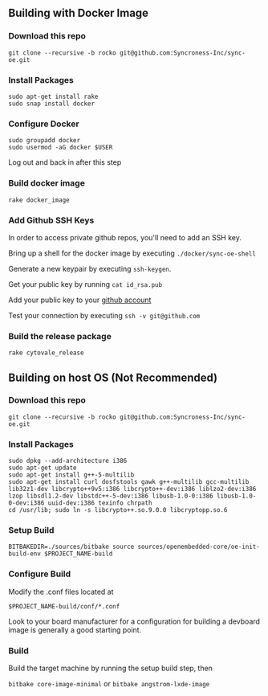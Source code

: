 ## Building with Docker Image

### Download this repo

```
git clone --recursive -b rocko git@github.com:Syncroness-Inc/sync-oe.git
```

### Install Packages

```
sudo apt-get install rake
sudo snap install docker
```

### Configure Docker

```
sudo groupadd docker 
sudo usermod -aG docker $USER
```

Log out and back in after this step

### Build docker image

`rake docker_image`

### Add Github SSH Keys

In order to access private github repos, you'll need to add an SSH key.  

Bring up a shell for the docker image by executing `./docker/sync-oe-shell`

Generate a new keypair by executing `ssh-keygen`. 

Get your public key by running `cat id_rsa.pub`

Add your public key to your [github account](https://help.github.com/articles/adding-a-new-ssh-key-to-your-github-account/)

Test your connection by executing `ssh -v git@github.com`

### Build the release package

```
rake cytovale_release
```

## Building on host OS (Not Recommended)

### Download this repo

```
git clone --recursive -b rocko git@github.com:Syncroness-Inc/sync-oe.git
```

### Install Packages

```
sudo dpkg --add-architecture i386
sudo apt-get update
sudo apt-get install g++-5-multilib
sudo apt-get install curl dosfstools gawk g++-multilib gcc-multilib lib32z1-dev libcrypto++9v5:i386 libcrypto++-dev:i386 liblzo2-dev:i386 lzop libsdl1.2-dev libstdc++-5-dev:i386 libusb-1.0-0:i386 libusb-1.0-0-dev:i386 uuid-dev:i386 texinfo chrpath
cd /usr/lib; sudo ln -s libcrypto++.so.9.0.0 libcryptopp.so.6
```

### Setup Build

`BITBAKEDIR=./sources/bitbake source sources/openembedded-core/oe-init-build-env $PROJECT_NAME-build`

### Configure Build

Modify the .conf files located at

`$PROJECT_NAME-build/conf/*.conf`

Look to your board manufacturer for a configuration for building a devboard image is generally a good starting point.


### Build

Build the target machine by running the setup build step, then

`bitbake core-image-minimal`
or
`bitbake angstrom-lxde-image`
